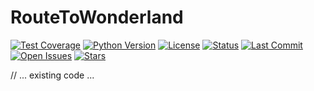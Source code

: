 # RouteToWonderland

[![Test Coverage](https://img.shields.io/badge/coverage-76.27%25-brightgreen)](coverage.txt)
[![Python Version](https://img.shields.io/badge/python-3.10-blue)](https://www.python.org/downloads/)
[![License](https://img.shields.io/badge/license-MIT-yellow)](LICENSE)
[![Status](https://img.shields.io/badge/status-active-success)]()
[![Last Commit](https://img.shields.io/github/last-commit/TUO_USERNAME/RouteToWonderland)]()
[![Open Issues](https://img.shields.io/github/issues/TUO_USERNAME/RouteToWonderland)]()
[![Stars](https://img.shields.io/github/stars/TUO_USERNAME/RouteToWonderland?style=social)]()

// ... existing code ... 